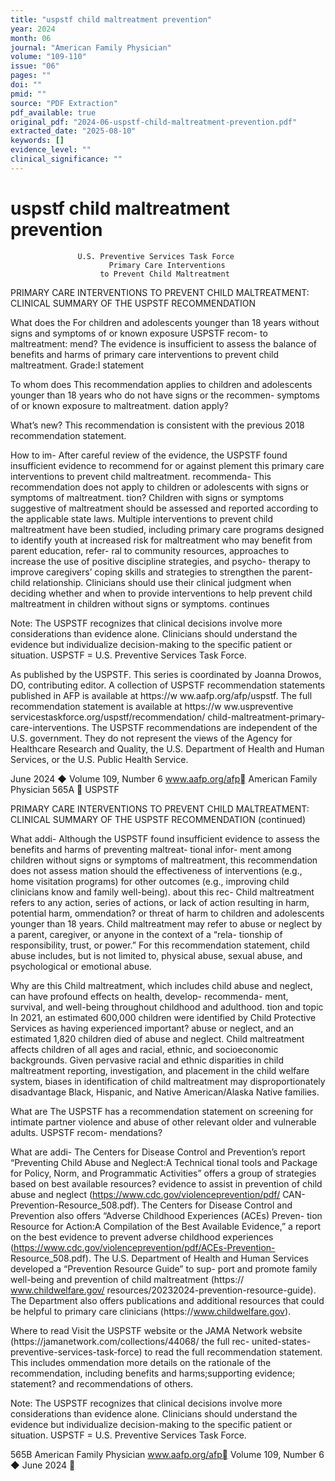 ```yaml
---
title: "uspstf child maltreatment prevention"
year: 2024
month: 06
journal: "American Family Physician"
volume: "109-110"
issue: "06"
pages: ""
doi: ""
pmid: ""
source: "PDF Extraction"
pdf_available: true
original_pdf: "2024-06-uspstf-child-maltreatment-prevention.pdf"
extracted_date: "2025-08-10"
keywords: []
evidence_level: ""
clinical_significance: ""
---
```


# uspstf child maltreatment prevention

                   U.S. Preventive Services Task Force
                          Primary Care Interventions
                        to Prevent Child Maltreatment
   PRIMARY CARE INTERVENTIONS TO PREVENT CHILD MALTREATMENT:​CLINICAL SUMMARY
   OF THE USPSTF RECOMMENDATION

   What does the         For children and adolescents younger than 18 years without signs and symptoms of or known exposure
   USPSTF recom-         to maltreatment:​
   mend?                The evidence is insufficient to assess the balance of benefits and harms of primary care interventions to
                        prevent child maltreatment.
                         Grade:​I statement

   To whom does         This recommendation applies to children and adolescents younger than 18 years who do not have signs or
   the recommen-        symptoms of or known exposure to maltreatment.
   dation apply?

   What’s new?          This recommendation is consistent with the previous 2018 recommendation statement.

   How to im-            After careful review of the evidence, the USPSTF found insufficient evidence to recommend for or against
   plement this          primary care interventions to prevent child maltreatment.
   recommenda-          This recommendation does not apply to children or adolescents with signs or symptoms of maltreatment.
   tion?                Children with signs or symptoms suggestive of maltreatment should be assessed and reported according to
                        the applicable state laws.
                         Multiple interventions to prevent child maltreatment have been studied, including primary care programs
                         designed to identify youth at increased risk for maltreatment who may benefit from parent education, refer-
                         ral to community resources, approaches to increase the use of positive discipline strategies, and psycho-
                         therapy to improve caregivers’ coping skills and strategies to strengthen the parent-child relationship.
                         Clinicians should use their clinical judgment when deciding whether and when to provide interventions to
                         help prevent child maltreatment in children without signs or symptoms.
                                                                                                                                        continues

   Note:​ The USPSTF recognizes that clinical decisions involve more considerations than evidence alone. Clinicians should understand the evidence
   but individualize decision-making to the specific patient or situation.
   USPSTF = U.S. Preventive Services Task Force.




  As published by the USPSTF.
  This series is coordinated by Joanna Drowos, DO, contributing editor.
  A collection of USPSTF recommendation statements published in AFP is available at https://​w ww.aafp.org/afp/uspstf.
  The full recommendation statement is available at https://​w ww.uspreventive​services​task​force.org/uspstf/recommendation/
  child-maltreatment-primary-care-interventions.
  The USPSTF recommendations are independent of the U.S. government. They do not represent the views of the Agency for
  Healthcare Research and Quality, the U.S. Department of Health and Human Services, or the U.S. Public Health Service.



June 2024 ◆ Volume 109, Number 6                            www.aafp.org/afp                                 American Family Physician 565A
                                                                    USPSTF



   PRIMARY CARE INTERVENTIONS TO PREVENT CHILD MALTREATMENT:​CLINICAL SUMMARY
   OF THE USPSTF RECOMMENDATION (continued)

   What addi-            Although the USPSTF found insufficient evidence to assess the benefits and harms of preventing maltreat-
   tional infor-         ment among children without signs or symptoms of maltreatment, this recommendation does not assess
   mation should         the effectiveness of interventions (e.g., home visitation programs) for other outcomes (e.g., improving child
   clinicians know       and family well-being).
   about this rec-       Child maltreatment refers to any action, series of actions, or lack of action resulting in harm, potential harm,
   ommendation?          or threat of harm to children and adolescents younger than 18 years.
                         Child maltreatment may refer to abuse or neglect by a parent, caregiver, or anyone in the context of a “rela-
                         tionship of responsibility, trust, or power.”
                         For this recommendation statement, child abuse includes, but is not limited to, physical abuse, sexual abuse,
                         and psychological or emotional abuse.

   Why are this          Child maltreatment, which includes child abuse and neglect, can have profound effects on health, develop-
   recommenda-           ment, survival, and well-being throughout childhood and adulthood.
   tion and topic        In 2021, an estimated 600,000 children were identified by Child Protective Services as having experienced
   important?            abuse or neglect, and an estimated 1,820 children died of abuse and neglect.
                         Child maltreatment affects children of all ages and racial, ethnic, and socioeconomic backgrounds.
                         Given pervasive racial and ethnic disparities in child maltreatment reporting, investigation, and placement in
                         the child welfare system, biases in identification of child maltreatment may disproportionately disadvantage
                         Black, Hispanic, and Native American/Alaska Native families.

   What are             The USPSTF has a recommendation statement on screening for intimate partner violence and abuse of
   other relevant       older and vulnerable adults.
   USPSTF recom-
   mendations?

   What are addi-       The Centers for Disease Control and Prevention’s report “Preventing Child Abuse and Neglect:​A Technical
   tional tools and     Package for Policy, Norm, and Programmatic Activities” offers a group of strategies based on best available
   resources?           evidence to assist in prevention of child abuse and neglect (https://www.cdc.gov/violenceprevention/pdf/
                        CAN-Prevention-Resource_508.pdf).
                        The Centers for Disease Control and Prevention also offers “Adverse Childhood Experiences (ACEs) Preven-
                        tion Resource for Action:​A Compilation of the Best Available Evidence,” a report on the best evidence to
                        prevent adverse childhood experiences (https://www.cdc.gov/violenceprevention/pdf/ACEs-Prevention-
                        Resource_508.pdf).
                        The U.S. Department of Health and Human Services developed a “Prevention Resource Guide” to sup-
                        port and promote family well-being and prevention of child maltreatment (https://​www.childwelfare.gov/
                        resources/20232024-prevention-resource-guide). The Department also offers publications and additional
                        resources that could be helpful to primary care clinicians (https://​www.childwelfare.gov).

   Where to read         Visit the USPSTF website or the JAMA Network website (https://​jamanetwork.com/collections/44068/
   the full rec-         united-states-preventive-services-task-force) to read the full recommendation statement. This includes
   ommendation           more details on the rationale of the recommendation, including benefits and harms;​supporting evidence;​
   statement?            and recommendations of others.

   Note:​ The USPSTF recognizes that clinical decisions involve more considerations than evidence alone. Clinicians should understand the evidence
   but individualize decision-making to the specific patient or situation.
   USPSTF = U.S. Preventive Services Task Force.




565B American Family Physician                               www.aafp.org/afp                                  Volume 109, Number 6 ◆ June 2024

